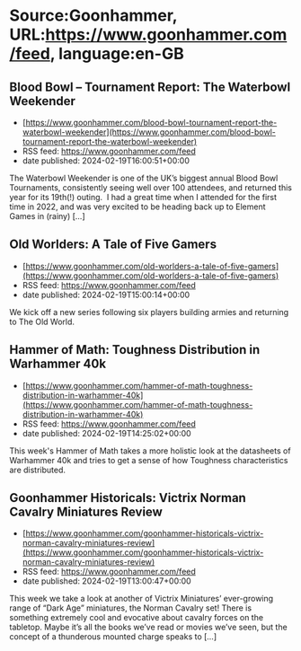 # Source:Goonhammer, URL:https://www.goonhammer.com/feed, language:en-GB

## Blood Bowl – Tournament Report: The Waterbowl Weekender
 - [https://www.goonhammer.com/blood-bowl-tournament-report-the-waterbowl-weekender](https://www.goonhammer.com/blood-bowl-tournament-report-the-waterbowl-weekender)
 - RSS feed: https://www.goonhammer.com/feed
 - date published: 2024-02-19T16:00:51+00:00

The Waterbowl Weekender is one of the UK’s biggest annual Blood Bowl Tournaments, consistently seeing well over 100 attendees, and returned this year for its 19th(!) outing.  I had a great time when I attended for the first time in 2022, and was very excited to be heading back up to Element Games in (rainy) [&#8230;]

## Old Worlders: A Tale of Five Gamers
 - [https://www.goonhammer.com/old-worlders-a-tale-of-five-gamers](https://www.goonhammer.com/old-worlders-a-tale-of-five-gamers)
 - RSS feed: https://www.goonhammer.com/feed
 - date published: 2024-02-19T15:00:14+00:00

We kick off a new series following six players building armies and returning to The Old World.

## Hammer of Math: Toughness Distribution in Warhammer 40k
 - [https://www.goonhammer.com/hammer-of-math-toughness-distribution-in-warhammer-40k](https://www.goonhammer.com/hammer-of-math-toughness-distribution-in-warhammer-40k)
 - RSS feed: https://www.goonhammer.com/feed
 - date published: 2024-02-19T14:25:02+00:00

This week's Hammer of Math takes a more holistic look at the datasheets of Warhammer 40k and tries to get a sense of how Toughness characteristics are distributed.

## Goonhammer Historicals: Victrix Norman Cavalry Miniatures Review
 - [https://www.goonhammer.com/goonhammer-historicals-victrix-norman-cavalry-miniatures-review](https://www.goonhammer.com/goonhammer-historicals-victrix-norman-cavalry-miniatures-review)
 - RSS feed: https://www.goonhammer.com/feed
 - date published: 2024-02-19T13:00:47+00:00

This week we take a look at another of Victrix Miniatures&#8217; ever-growing range of &#8220;Dark Age&#8221; miniatures, the Norman Cavalry set! There is something extremely cool and evocative about cavalry forces on the tabletop. Maybe it&#8217;s all the books we&#8217;ve read or movies we&#8217;ve seen, but the concept of a thunderous mounted charge speaks to [&#8230;]

